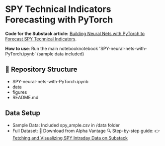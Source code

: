 # SPY Technical Indicators Forecasting with PyTorch

**Code for the Substack article:** [Building Neural Nets with PyTorch to Forecast SPY Technical Indicators](https://zhqpang.substack.com/p/building-neural-nets-with-pytorch).



 **How to use**:
Run the main notebooknotebook 'SPY-neural-nets-with-PyTorch.ipynb' (sample data included)


   
## 📂 Repository Structure
- SPY-neural-nets-with-PyTorch.ipynb
- data
- figures
- README.md 



## Data Setup
- Sample Data: Included spy_ample.csv in /data folder
- Full Dataset:
📌 Download from Alpha Vantage
🔍 Step-by-step guide:
👉 [Fetching and Visualizing SPY Intraday Data on Substack](https://zhqpang.substack.com/p/fetching-and-visualizing-spy-intraday)

